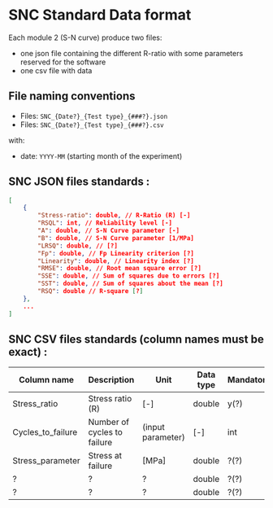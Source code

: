 # SNC Standard Data format

Each module 2 (S-N curve) produce two files:
* one json file containing the different R-ratio with some parameters reserved for the software
* one csv file with data

## File naming conventions

* Files: `SNC_{Date?}_{Test type}_{###?}.json`
* Files: `SNC_{Date?}_{Test type}_{###?}.csv`

with:

* date: `YYYY-MM` (starting month of the experiment)



## SNC JSON files standards :

```json
[
	{
		"Stress-ratio": double, // R-Ratio (R) [-]
		"RSQL": int, // Reliability level [-]
		"A": double, // S-N Curve parameter [-]
		"B": double, // S-N Curve parameter [1/MPa]
		"LRSQ": double, // [?]
		"Fp": double, // Fp Linearity criterion [?]
		"Linearity": double, // Linearity index [?]
		"RMSE": double, // Root mean square error [?]
		"SSE": double, // Sum of squares due to errors [?]
		"SST": double, // Sum of squares about the mean [?]
		"RSQ": double // R-square [?]
	},
	...
]
```

## SNC CSV files standards (column names must be exact) :


| Column name          | Description                                        | Unit  | Data type | Mandatory  |
|----------------------|----------------------------------------------------|-------|-----------|------------|
| Stress_ratio         | Stress ratio (R)                                   | [-]   | double    | y(?)       |
| Cycles_to_failure    | Number of cycles to failure | (input parameter)    | [-]   | int       | ?(?)       |
| Stress_parameter     | Stress at failure                                  | [MPa] | double    | ?(?)       |
| ?                    | ?                                                  | ?     | double    | ?(?)       |
| ?                    | ?                                                  | ?     | double    | ?(?)       |

